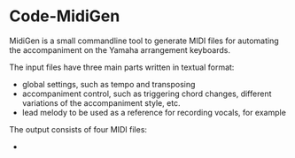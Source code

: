 # Code-MidiGen

MidiGen is a small commandline tool to generate MIDI files for automating the accompaniment on the Yamaha arrangement keyboards.

The input files have three main parts written in textual format:
- global settings, such as tempo and transposing 
- accompaniment control, such as triggering chord changes, different variations of the accompaniment style, etc.
- lead melody to be used as a reference for recording vocals, for example

The output consists of four MIDI files:
- <title>_accmp.mid for controlling the accompaniment
- <title>_melody.mid for the reference lead melody
- <title>_vh.mid for controlling the vocal harmony
- <title>_chords.mid for controlling the vocal harmony  

Any DAW can be used to send the output MIDI files to the keyboard as part of a recording project. Typically, the keyboard operates in the slave mode while the DAW provides the MIDI master clock. 

Example run:

```
C:\git\Code-MidiGen> x64\release\MidiGen.exe -i "example\sydamessani on taivas.song.txt" -o example
```
